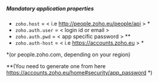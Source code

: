 ##### Mandatory application properties

- `zoho.host` =  < i.e http://people.zoho.eu/people/api > *
- `zoho.auth.user` = < login id or email >
- `zoho.auth.pwd` =  < app specific password > **
- `zoho.auth-host` = < i.e https://accounts.zoho.eu > * 

*(or people.zoho.com, depending on your region)

**(You need to generate one from here https://accounts.zoho.eu/home#security/app_password *)
